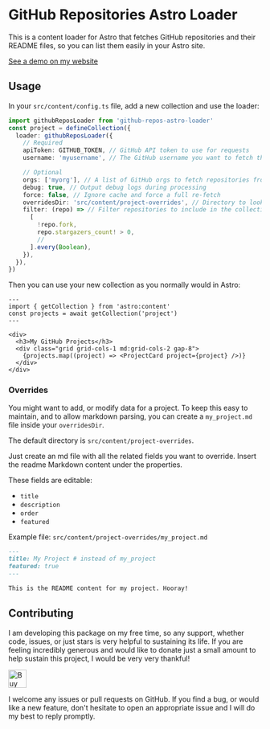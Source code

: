 # GitHub Repositories Astro Loader

This is a content loader for Astro that fetches GitHub repositories and their README files, so you
can list them easily in your Astro site.

[See a demo on my website](https://casraf.dev/projects)

## Usage

In your `src/content/config.ts` file, add a new collection and use the loader:

```ts
import githubReposLoader from 'github-repos-astro-loader'
const project = defineCollection({
  loader: githubReposLoader({
    // Required
    apiToken: GITHUB_TOKEN, // GitHub API token to use for requests
    username: 'myusername', // The GitHub username you want to fetch the repositories for

    // Optional
    orgs: ['myorg'], // A list of GitHub orgs to fetch repositories from
    debug: true, // Output debug logs during processing
    force: false, // Ignore cache and force a full re-fetch
    overridesDir: 'src/content/project-overrides', // Directory to look for overrides
    filter: (repo) => // Filter repositories to include in the collection
      [
        !repo.fork,
        repo.stargazers_count! > 0,
        //
      ].every(Boolean),
    }),
  }),
})
```

Then you can use your new collection as you normally would in Astro:

```astro
---
import { getCollection } from 'astro:content'
const projects = await getCollection('project')
---

<div>
  <h3>My GitHub Projects</h3>
  <div class="grid grid-cols-1 md:grid-cols-2 gap-8">
    {projects.map((project) => <ProjectCard project={project} />)}
  </div>
</div>
```

### Overrides

You might want to add, or modify data for a project. To keep this easy to maintain, and to allow
markdown parsing, you can create a `my_project.md` file inside your `overridesDir`.

The default directory is `src/content/project-overrides`.

Just create an md file with all the related fields you want to override. Insert the readme Markdown
content under the properties.

These fields are editable:

- `title`
- `description`
- `order`
- `featured`

Example file: `src/content/project-overrides/my_project.md`

```md
---
title: My Project # instead of my_project
featured: true
---

This is the README content for my project. Hooray!
```

## Contributing

I am developing this package on my free time, so any support, whether code, issues, or just stars is
very helpful to sustaining its life. If you are feeling incredibly generous and would like to donate
just a small amount to help sustain this project, I would be very very thankful!

<a href='https://ko-fi.com/casraf' target='_blank'>
  <img height='36' style='border:0px;height:36px;'
    src='https://cdn.ko-fi.com/cdn/kofi1.png?v=3'
    alt='Buy Me a Coffee at ko-fi.com' />
</a>

I welcome any issues or pull requests on GitHub. If you find a bug, or would like a new feature,
don't hesitate to open an appropriate issue and I will do my best to reply promptly.
